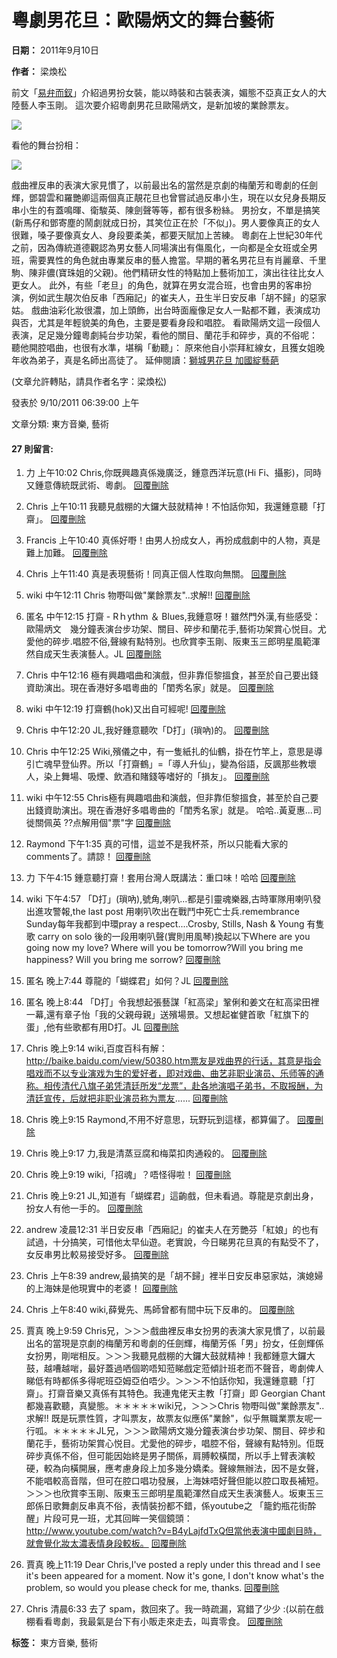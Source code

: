 # 粵劇男花旦：歐陽炳文的舞台藝術

**日期：** 2011年9月10日

**作者：** 梁煥松

前文「[易弁而釵](http://chrisleung1954.blogspot.com/2010/05/blog-post_08.html)」介紹過男扮女裝，能以時裝和古裝表演，媚態不亞真正女人的大陸藝人李玉剛。 這次要介紹粵劇男花旦歐陽炳文，是新加坡的業餘票友。

![](https://blogger.googleusercontent.com/img/b/R29vZ2xl/AVvXsEhIAl5ngNrxh8vBl40V25NxMUiCEI9JSD_oRPA7jWkbtLZoDX3ohyphenhyphenw8_dNLAet3SrNri_mGqNOYEi9uEybR7Jb9dRh3yfg8Fre5Srfd5LxS-raWxPdZq-nnBw0vM9gWf_7-IjM99g/s1600/%25E6%25AD%2590%25E9%2599%25BD%25E7%2582%25B3%25E6%2596%25872.JPG)

看他的舞台扮相：

![](https://blogger.googleusercontent.com/img/b/R29vZ2xl/AVvXsEga3Y7e-L5cTEJk6FCnvdLT9xGMHYx29QE3JLXOKc0f6v-QnO70mDtFVWPqZQOMN0BOvuvOJHWVCNV4vbZfdXdPeD6xjfmozE0ZuacEPf4k6KsbiBsRVvZ_sH0ac-cA9Z5mucYKlQ/s1600/%25E6%25AD%2590%25E9%2599%25BD%25E7%2582%25B3%25E6%2596%25871.JPG)

戲曲裡反串的表演大家見慣了，以前最出名的當然是京劇的梅蘭芳和粵劇的任劍輝，鄧碧雲和羅艷卿這兩個真正靚花旦也曾嘗試過反串小生，現在以女兒身長期反串小生的有蓋鳴暉、衛駿英、陳劍聲等等，都有很多粉絲。 男扮女，不單是搞笑(新馬仔和鄧寄塵的鬧劇就成日扮，其笑位正在於「不似」)。男人要像真正的女人很難，嗓子要像真女人、身段要柔美，都要天賦加上苦練。 粵劇在上世紀30年代之前，因為傳統道德觀認為男女藝人同場演出有傷風化，一向都是全女班或全男班，需要異性的角色就由專業反串的藝人擔當。早期的著名男花旦有肖麗章、千里駒、陳非儂(寶珠姐的父親)。他們精研女性的特點加上藝術加工，演出往往比女人更女人。 此外，有些「老旦」的角色，就算在男女混合班，也會由男的客串扮演，例如武生靚次伯反串「西廂記」的崔夫人，丑生半日安反串「胡不歸」的惡家姑。 戲曲油彩化妝很濃，加上頭飾，出台時面龐像足女人一點都不難，表演成功與否，尤其是年輕貌美的角色，主要是要看身段和唱腔。 看歐陽炳文這一段個人表演，足足幾分鐘粵劇純台步功架，看他的關目、蘭花手和碎步，真的不俗呢： 聽他開腔唱曲，也很有水準，堪稱「動聽」： 原來他自小崇拜紅線女，且獲女姐晚年收為弟子，真是名師出高徒了。 延伸閱讀：[獅城男花旦 加國綻藝葩](http://www.gcpnews.com/zh-tw/articles/2011-01-21/C1063_60978.html)

(文章允許轉貼，請具作者名字：梁煥松)

發表於 9/10/2011 06:39:00 上午

文章分類: 東方音樂, 藝術

#### 27 則留言:

1.  力 上午10:02
    Chris,你既興趣真係幾廣泛，鍾意西洋玩意(Hi Fi、攝影)，同時又鍾意傳統既武術、粵劇。
    [回覆](javascript:;)[刪除](https://www.blogger.com/delete-comment.g?blogID=38403698&postID=4102214131040049858)

2.  Chris 上午10:11
    我聽見戲棚的大鑼大鼓就精神！不怕話你知，我還鍾意聽「打齋」。
    [回覆](javascript:;)[刪除](https://www.blogger.com/delete-comment.g?blogID=38403698&postID=3595463401560242230)

3.  Francis 上午10:40
    真係好嘢！由男人扮成女人，再扮成戲劇中的人物，真是難上加難。
    [回覆](javascript:;)[刪除](https://www.blogger.com/delete-comment.g?blogID=38403698&postID=7880166663307403584)

4.  Chris 上午11:40
    真是表現藝術！同真正個人性取向無關。
    [回覆](javascript:;)[刪除](https://www.blogger.com/delete-comment.g?blogID=38403698&postID=5335189873713485105)

5.  wiki 中午12:11
    Chris 物嘢叫做"業餘票友"..求解!!
    [回覆](javascript:;)[刪除](https://www.blogger.com/delete-comment.g?blogID=38403698&postID=1695187786231472118)

6.  匿名 中午12:15
    打齋 - Rｈythm ＆ Blues,我鍾意呀！雖然門外漢,有些感受：歐陽炳文　幾分鐘表演台步功架、關目、碎步和蘭花手,藝術功架賞心悦目。尤愛他的碎步.唱腔不俗,聲線有點特別。也欣賞李玉剛、阪東玉三郎明星風範渾然自成天生表演藝人。JL
    [回覆](javascript:;)[刪除](https://www.blogger.com/delete-comment.g?blogID=38403698&postID=900423127417727807)

7.  Chris 中午12:16
    極有興趣唱曲和演戲，但非靠佢黎搵食，甚至於自己要出錢資助演出。現在香港好多唱粵曲的「閨秀名家」就是。
    [回覆](javascript:;)[刪除](https://www.blogger.com/delete-comment.g?blogID=38403698&postID=2130114830750732670)

8.  wiki 中午12:19
    打齋鶴(hok)又出自可經呢!
    [回覆](javascript:;)[刪除](https://www.blogger.com/delete-comment.g?blogID=38403698&postID=2074475516989494475)

9.  Chris 中午12:20
    JL,我好鍾意聽吹「D打」(瑣吶)的。
    [回覆](javascript:;)[刪除](https://www.blogger.com/delete-comment.g?blogID=38403698&postID=2552501803773812248)

10. Chris 中午12:25
    Wiki,殯儀之中，有一隻紙扎的仙鶴，掛在竹竿上，意思是導引亡魂早登仙界。所以「打齋鶴」=「導人升仙」，變為俗語，反諷那些教壞人，染上舞場、吸煙、飲酒和賭錢等嗜好的「損友」。
    [回覆](javascript:;)[刪除](https://www.blogger.com/delete-comment.g?blogID=38403698&postID=1152864880883675221)

11. wiki 中午12:55
    Chris極有興趣唱曲和演戲，但非靠佢黎搵食，甚至於自己要出錢資助演出。現在香港好多唱粵曲的「閨秀名家」就是。 哈哈..黃夏惠...司徙關佩英 ??点解用個"票"字
    [回覆](javascript:;)[刪除](https://www.blogger.com/delete-comment.g?blogID=38403698&postID=1299289366650032316)

12. Raymond 下午1:35
    真的可惜，這並不是我杯茶，所以只能看大家的comments了。請諒！
    [回覆](javascript:;)[刪除](https://www.blogger.com/delete-comment.g?blogID=38403698&postID=6605864678392685052)

13. 力 下午4:15
    鍾意聽打齋！套用台灣人既講法：重口味！哈哈
    [回覆](javascript:;)[刪除](https://www.blogger.com/delete-comment.g?blogID=38403698&postID=8884462102903534932)

14. wiki 下午4:57
    「D打」(瑣吶),號角,喇叭...都是引靈魂樂器,古時軍隊用喇叭發出進攻警報,the last post 用喇叭吹出在戰鬥中死亡士兵.remembrance Sunday每年我都到中環pray a respect....Crosby, Stills, Nash & Young 有隻歌 carry on solo 後的一段用喇叭聲(實則用風琴)換起以下Where are you going now my love? Where will you be tomorrow?Will you bring me happiness? Will you bring me sorrow?
    [回覆](javascript:;)[刪除](https://www.blogger.com/delete-comment.g?blogID=38403698&postID=1370287345720528446)

15. 匿名 晚上7:44
    尊龍的「蝴蝶君」如何？JL
    [回覆](javascript:;)[刪除](https://www.blogger.com/delete-comment.g?blogID=38403698&postID=7315467694185627831)

16. 匿名 晚上8:44
    「D打」令我想起張藝謀「紅高梁」鞏俐和姜文在紅高梁田裡一幕,還有章子怡「我的父親母親」送殯場景。又想起崔健首歌「紅旗下的蛋」,他有些歌都有用D打。JL
    [回覆](javascript:;)[刪除](https://www.blogger.com/delete-comment.g?blogID=38403698&postID=6372200910733738924)

17. Chris 晚上9:14
    wiki,百度百科有解：http://baike.baidu.com/view/50380.htm票友是戏曲界的行话，其意是指会唱戏而不以专业演戏为生的爱好者，即对戏曲、曲艺非职业演员、乐师等的通称。相传清代八旗子弟凭清廷所发“龙票”，赴各地演唱子弟书，不取报酬，为清廷宣传，后就把非职业演员称为票友......
    [回覆](javascript:;)[刪除](https://www.blogger.com/delete-comment.g?blogID=38403698&postID=2230446370825886241)

18. Chris 晚上9:15
    Raymond,不用不好意思，玩野玩到這樣，都算偏了。
    [回覆](javascript:;)[刪除](https://www.blogger.com/delete-comment.g?blogID=38403698&postID=3342104822237446832)

19. Chris 晚上9:17
    力,我是清蒸豆腐和梅菜扣肉通殺的。
    [回覆](javascript:;)[刪除](https://www.blogger.com/delete-comment.g?blogID=38403698&postID=1570902340080743500)

20. Chris 晚上9:19
    wiki,「招魂」？唔怪得啦！
    [回覆](javascript:;)[刪除](https://www.blogger.com/delete-comment.g?blogID=38403698&postID=6057083698845840228)

21. Chris 晚上9:21
    JL,知道有「蝴蝶君」這齣戲，但未看過。尊龍是京劇出身，扮女人有他一手的。
    [回覆](javascript:;)[刪除](https://www.blogger.com/delete-comment.g?blogID=38403698&postID=757681397533991995)

22. andrew 凌晨12:31
    半日安反串「西廂記」的崔夫人在芳艷芬「紅娘」的也有試過，十分搞笑，可惜他太早仙遊。老實說，今日睇男花旦真的有點受不了，女反串男比較易接受好多。
    [回覆](javascript:;)[刪除](https://www.blogger.com/delete-comment.g?blogID=38403698&postID=4092374436314306742)

23. Chris 上午8:39
    andrew,最搞笑的是「胡不歸」裡半日安反串惡家姑，演媳婦的上海妹是他現實中的老婆！
    [回覆](javascript:;)[刪除](https://www.blogger.com/delete-comment.g?blogID=38403698&postID=6612868793262499002)

24. Chris 上午8:40
    wiki,薛覺先、馬師曾都有間中玩下反串的。
    [回覆](javascript:;)[刪除](https://www.blogger.com/delete-comment.g?blogID=38403698&postID=3993993191552863277)

25. 賈真 晚上9:59
    Chris兄，＞＞＞戲曲裡反串女扮男的表演大家見慣了，以前最出名的當現是京劇的梅蘭芳和粵劇的任劍輝，梅蘭芳係「男」扮女，任劍輝係女扮男，剛啱相反。＞＞＞我聽見戲棚的大鑼大鼓就精神！我都鍾意大鑼大鼓，越嘈越啱，最好蓋過哂個啲唔知蒞睇戲定蒞傾計班老而不聲音，粵劇俾人睇低有時都係多得呢班亞姆亞伯唔少。＞＞＞不怕話你知，我還鍾意聽「打齋」。打齋音樂又真係有其特色。我連鬼佬天主教「打齋」即 Georgian Chant都幾喜歡聽，真變態。＊＊＊＊＊wiki兄，＞＞＞Chris 物嘢叫做"業餘票友"..求解!! 既是玩票性質，才叫票友，故票友似應係"業餘"，似乎無職業票友呢一行呱。＊＊＊＊＊JL兄，＞＞＞歐陽炳文幾分鐘表演台步功架、關目、碎步和蘭花手，藝術功架賞心悦目。尤愛他的碎步，唱腔不俗，聲線有點特別。佢既碎步真係不俗，但可能因始終是男子關係，肩膊較橫闊，所以手上臂表演較硬，較為向橫開展，應考慮身段上加多幾分嬌柔。聲線無辦法，因不是女聲，不能唱較高音階，但可在腔口唱功發展，上海妹唔好聲但能以腔口取長補短。＞＞＞也欣賞李玉剛、阪東玉三郎明星風範渾然自成天生表演藝人。坂東玉三郎係日歌舞劇反串真不俗，表情裝扮都不錯，係youtube之 「籠釣瓶花街酔醒」片段可見一班，尤其回眸一笑個鏡頭：http://www.youtube.com/watch?v=B4yLajfdTxQ但當他表演中國劇目時，就會覺化妝太濃表情身段較板。
    [回覆](javascript:;)[刪除](https://www.blogger.com/delete-comment.g?blogID=38403698&postID=4924172898742772857)

26. 賈真 晚上11:19
    Dear Chris,I've posted a reply under this thread and I see it's been appeared for a moment. Now it's gone, I don't know what's the problem, so would you please check for me, thanks.
    [回覆](javascript:;)[刪除](https://www.blogger.com/delete-comment.g?blogID=38403698&postID=827684962191674096)

27. Chris 清晨6:33
    去了 spam，救回來了。我一時疏漏，寫錯了少少 :(以前在戲棚看看粵劇，我最氣是台下有小販走來走去，叫賣零食。
    [回覆](javascript:;)[刪除](https://www.blogger.com/delete-comment.g?blogID=38403698&postID=8843287583496824390)

**标签：** 東方音樂, 藝術
